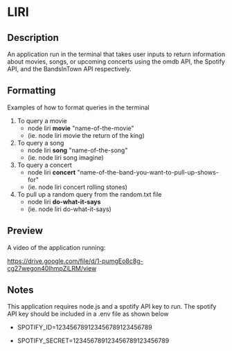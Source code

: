 # LIRI


## Description

An application run in the terminal that takes user inputs to return information about movies, songs, or upcoming concerts using the omdb API, the Spotify API, and the BandsInTown API respectively.

## Formatting

Examples of how to format queries in the terminal

1. To query a movie
   * node liri **movie** "name-of-the-movie"
   * (ie. node liri movie the return of the king)
2. To query a song
   * node liri **song** "name-of-the-song"
   * (ie. node liri song imagine)
3. To query a concert
   * node liri **concert** "name-of-the-band-you-want-to-pull-up-shows-for"
   * (ie. node liri concert rolling stones)
4. To pull up a random query from the random.txt file
   * node liri **do-what-it-says**
   * (ie. node liri do-what-it-says)

## Preview

A video of the application running:

https://drive.google.com/file/d/1-pumgEo8c8g-cg27wegon40IhmpZiLRM/view

## Notes

This application requires node.js and a spotify API key to run. The spotify API key should be included in a .env file as shown below

  * SPOTIFY_ID=123456789123456789123456789

  * SPOTIFY_SECRET=123456789123456789123456789



